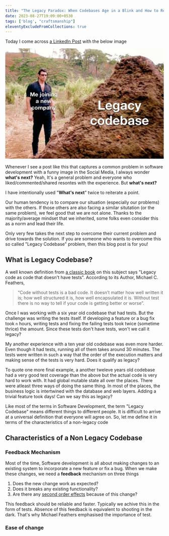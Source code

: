 ```yaml
---
title: "The Legacy Paradox: When Codebases Age in a Blink and How to Reverse the Trend"
date: 2023-08-27T19:09:00+0530
tags: ['blog', "craftsmanship"]
eleventyExcludeFromCollections: true
---
```


Today I come across [a LinkedIn Post](https://www.linkedin.com/feed/update/urn:li:activity:7101379896521740288/) with the below image 

![](/assets/images/blog/the-legacy-paradox/cover.jpeg)

Whenever I see a post like this that captures a common problem in software development with a funny image in the Social Media, I always wonder **what's next?** Yeah, It's a general problem and everyone who liked/commented/shared resontes with the experience. But **what's next?** 

I have intentionally used "**What's next**" twice to reiterate a point. 

Our human tendency is to compare our situation (especially our problems) with the others. If those others are also facing a similar situtation (or the same problem), we feel good that we are not alone. Thanks to the majority/average mindset that we inherited, some folks even consider this as a norm and lead their life. 

Only very few takes the next step to overcome their current problem and drive towards the solution. If you are someone who wants to overcome this so called "Legacy Codebase" problem, then this blog post is for you!

## What is Legacy Codebase?

A well known definition from [a classic book](https://www.goodreads.com/en/book/show/44919) on this subject says "Legacy code as code that doesn't have tests". According to its Author, Michael C. Feathers,

> “Code without tests is a bad code. It doesn’t matter how well written it is; how well structured it is, how well encapsulated it is. Without test there is no way to tell if your code is getting better or worse”.

Once I was working with a six year old codebase that had tests. But the challenge was writing the tests itself. If developing a feature or a bug fix took `n` hours, writing tests and fixing the failing tests took twice (sometime thrice) the amount. Since these tests don't have tests, won't we call it legacy?

My another experience with a ten year old codebase was even more harder. Even though it had tests, running all of them takes around 30 minutes. The tests were written in such a way that the order of the execution matters and making sense of the tests is very hard. Does it qualify as legacy?

To quote one more final example, a another tweleve years old codebase had a very good test coverage than the above but the actual code is very hard to work with. It had global mutable state all over the places. There were atleast three ways of doing the same thing. In most of the places, the business logic is intertwined with the database and web layers. Adding a trivial feature took days! Can we say this as legacy?

Like most of the terms in Software Development, the term "Legacy Codebase" means different things to different people. It is difficult to arrive at a universal definition that everyone will agree on. So, let me define it in terms of the characteristics of a non-legacy code

## Characteristics of a Non Legacy Codebase

### Feedback Mechanism

Most of the time, Software development is all about making changes to an existing system to incorporate a new feature or fix a bug. When we make these changes, we need a **feedback** mechanism on three things

1. Does the new change work as expected?
2. Does it breaks any existing functionality?
3. Are there any [second order effects](https://personalmba.com/second-order-effects) because of this change?

This feedback should be reliable and faster. Typically we achive this in the form of tests. Absence of this feedback is equivalent to shooting in the dark. That's why Michael Feathers emphasised the importance of test. 

### Ease of change


